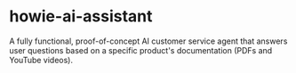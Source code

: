 # howie-ai-assistant
A fully functional, proof-of-concept AI customer service agent that answers user questions based on a specific product's documentation (PDFs and YouTube videos).
